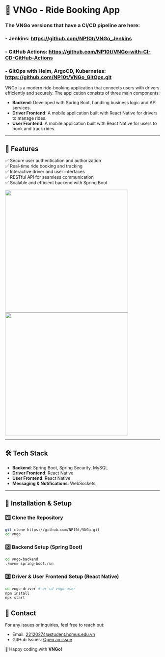 # 🚖 VNGo - Ride Booking App

### The VNGo versions that have a CI/CD pipeline are here:
### - Jenkins: https://github.com/NP10t/VNGo_Jenkins
### - GitHub Actions: https://github.com/NP10t/VNGo-with-CI-CD-GitHub-Actions
### - GitOps with Helm, ArgoCD, Kubernetes: https://github.com/NP10t/VNGo_GitOps.git

VNGo is a modern ride-booking application that connects users with drivers efficiently and securely. The application consists of three main components:

- **Backend**: Developed with Spring Boot, handling business logic and API services.
- **Driver Frontend**: A mobile application built with React Native for drivers to manage rides.
- **User Frontend**: A mobile application built with React Native for users to book and track rides.

---

## 📌 Features
✅ Secure user authentication and authorization  
✅ Real-time ride booking and tracking  
✅ Interactive driver and user interfaces  
✅ RESTful API for seamless communication  
✅ Scalable and efficient backend with Spring Boot 


<img src="https://github.com/user-attachments/assets/79b3b4d2-3b1d-43a6-bd39-e02be696f090" width="400">

<img src="https://github.com/user-attachments/assets/72451f84-0040-4108-a9e8-1033298be8dc" width="400">

---

## 🛠 Tech Stack
- **Backend**: Spring Boot, Spring Security, MySQL
- **Driver Frontend**: React Native
- **User Frontend**: React Native
- **Messaging & Notifications**: WebSockets

---

## 🚀 Installation & Setup

### 1️⃣ Clone the Repository
```sh
git clone https://github.com/NP10t/VNGo.git
cd vngo
```

### 2️⃣ Backend Setup (Spring Boot)
```sh
cd vngo-backend
./mvnw spring-boot:run
```

### 3️⃣ Driver & User Frontend Setup (React Native)
```sh
cd vngo-driver # or cd vngo-user
npm install
npx start
```

## 📧 Contact
For any issues or inquiries, feel free to reach out:
- Email: 22120274@student.hcmus.edu.vn
- GitHub Issues: [Open an issue](https://github.com/np10t/vngo/issues)

🚀 Happy coding with **VNGo!**

